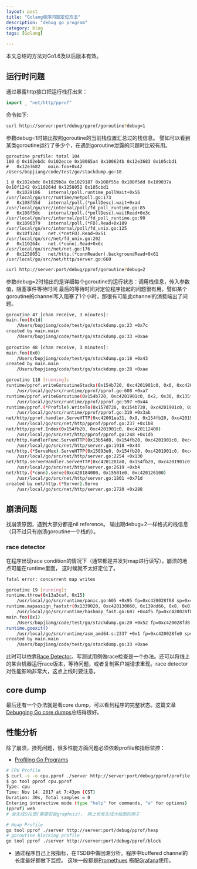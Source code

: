 ```yaml
---
layout: post
title: "Golang程序问题定位方法"
description: "debug go program"
category: blog
tags: [Golang]

---
```


本文总结的方法对Go1.6及以后版本有效。

## 运行时问题
通过暴露http接口把运行栈打出来：
~~~go
import _ "net/http/pprof"
~~~

命令如下:
~~~bash
curl http://server:port/debug/pprof/goroutine?debug=1
~~~

参数debug=1时输出按照goroutine的当前栈位置汇总过的栈信息。 譬如可以看到某类goroutine运行了多少个，在遇到goroutine泄露的问题时比较有用。

~~~
goroutine profile: total 104
100 @ 0x102ebdc 0x102ecce 0x10065a4 0x100624b 0x12e3683 0x105cbd1
#	0x12e3682	main.foo+0x42	/Users/bopjiang/code/test/go/stackdump.go:18

1 @ 0x102ebdc 0x1029b8a 0x1029187 0x108f55e 0x108f5dd 0x109037a 0x10f1242 0x110264d 0x1258052 0x105cbd1
#	0x1029186	internal/poll.runtime_pollWait+0x56		/usr/local/go/src/runtime/netpoll.go:173
#	0x108f55d	internal/poll.(*pollDesc).wait+0xad		/usr/local/go/src/internal/poll/fd_poll_runtime.go:85
#	0x108f5dc	internal/poll.(*pollDesc).waitRead+0x3c		/usr/local/go/src/internal/poll/fd_poll_runtime.go:90
#	0x1090379	internal/poll.(*FD).Read+0x189			/usr/local/go/src/internal/poll/fd_unix.go:125
#	0x10f1241	net.(*netFD).Read+0x51				/usr/local/go/src/net/fd_unix.go:202
#	0x110264c	net.(*conn).Read+0x6c				/usr/local/go/src/net/net.go:176
#	0x1258051	net/http.(*connReader).backgroundRead+0x61	/usr/local/go/src/net/http/server.go:660
~~~


~~~bash
curl http://server:port/debug/pprof/goroutine?debug=2
~~~
参数debug=2时输出的是详细每个goroutine的运行状态：调用栈信息，传入参数值，阻塞事件等待时间
最后的等待时间对定位程序挂起的问题很有用。譬如某个goroutine的channel写入阻塞了1个小时，那很有可能此channel的消费端出了问题。

~~~bash
goroutine 47 [chan receive, 3 minutes]:
main.foo(0x1d)
	/Users/bopjiang/code/test/go/stackdump.go:23 +0x7c
created by main.main
	/Users/bopjiang/code/test/go/stackdump.go:33 +0xae
        
goroutine 48 [chan receive, 3 minutes]:
main.foo(0x0)
	/Users/bopjiang/code/test/go/stackdump.go:18 +0x43
created by main.main
	/Users/bopjiang/code/test/go/stackdump.go:28 +0xae

goroutine 118 [running]:
runtime/pprof.writeGoroutineStacks(0x154b720, 0xc4201901c0, 0x0, 0xc42004fad0)
	/usr/local/go/src/runtime/pprof/pprof.go:608 +0xa7
runtime/pprof.writeGoroutine(0x154b720, 0xc4201901c0, 0x2, 0x30, 0x135ff20)
	/usr/local/go/src/runtime/pprof/pprof.go:597 +0x44
runtime/pprof.(*Profile).WriteTo(0x157d720, 0x154b720, 0xc4201901c0, 0x2, 0xc4201901c0, 0x15893e0)
	/usr/local/go/src/runtime/pprof/pprof.go:310 +0x3ab
net/http/pprof.handler.ServeHTTP(0xc42001ea31, 0x9, 0x154fb20, 0xc4201901c0, 0xc420112400)
	/usr/local/go/src/net/http/pprof/pprof.go:237 +0x1b8
net/http/pprof.Index(0x154fb20, 0xc4201901c0, 0xc420112400)
	/usr/local/go/src/net/http/pprof/pprof.go:248 +0x1db
net/http.HandlerFunc.ServeHTTP(0x13b54d0, 0x154fb20, 0xc4201901c0, 0xc420112400)
	/usr/local/go/src/net/http/server.go:1918 +0x44
net/http.(*ServeMux).ServeHTTP(0x15893e0, 0x154fb20, 0xc4201901c0, 0xc420112400)
	/usr/local/go/src/net/http/server.go:2254 +0x130
net/http.serverHandler.ServeHTTP(0xc4201281a0, 0x154fb20, 0xc4201901c0, 0xc420112400)
	/usr/local/go/src/net/http/server.go:2619 +0xb4
net/http.(*conn).serve(0xc420184000, 0x15501e0, 0xc420126100)
	/usr/local/go/src/net/http/server.go:1801 +0x71d
created by net/http.(*Server).Serve
	/usr/local/go/src/net/http/server.go:2720 +0x288
~~~

## 崩溃问题
找崩溃原因，遇到大部分都是nil reference。
输出跟debug=2一样格式的栈信息（只不过只有崩溃goroutine一个栈的）。

### race detector
在程序出现race condition的情况下（通常都是并发对map进行读写），崩溃的地点可能在runtime里面， 这时候就不太好定位了。

~~~bash
fatal error: concurrent map writes

goroutine 19 [running]:
runtime.throw(0x13a3caf, 0x15)
	/usr/local/go/src/runtime/panic.go:605 +0x95 fp=0xc420028f08 sp=0xc420028ee8 pc=0x102d065
runtime.mapassign_faststr(0x1339020, 0xc420130060, 0x139dd66, 0x8, 0x0)
	/usr/local/go/src/runtime/hashmap_fast.go:607 +0x4f5 fp=0xc420028f88 sp=0xc420028f08 pc=0x100ea85
main.foo(0x1)
	/Users/bopjiang/code/test/go/stackdump.go:20 +0x52 fp=0xc420028fd8 sp=0xc420028f88 pc=0x12e3692
runtime.goexit()
	/usr/local/go/src/runtime/asm_amd64.s:2337 +0x1 fp=0xc420028fe0 sp=0xc420028fd8 pc=0x105cbd1
created by main.main
	/Users/bopjiang/code/test/go/stackdump.go:33 +0xae
~~~

此时可以依靠[Race Detector](https://blog.golang.org/race-detector)。写测试用例做race检查是一个办法。还可以将线上的某台机器运行race版本，等待问题，或者复制客户端请求重现。race detector对性能影响非常大，这点上线时要注意。

## core dump
最后还有一个办法就是看core dump，可以看到程序的完整状态。这篇文章[Debugging Go core dumps](https://rakyll.org/coredumps/)总结得很好。


## 性能分析
除了崩溃，挂死问题，很多性能方面问题必须依赖profile和指标监控：
- [Profiling Go Programs](https://blog.golang.org/profiling-go-programs)

~~~bash
# CPU Profile
$ curl -s -o cpu.pprof ./server http://server:port/debug/pprof/profile # 30-second CPU profile
$ go tool pprof cpu.pprof
Type: cpu
Time: Nov 14, 2017 at 7:43pm (CST)
Duration: 30s, Total samples = 0
Entering interactive mode (type "help" for commands, "o" for options)
(pprof) web       
# 会生成SVG图(需要安装graphviz)， 网上也有生成火焰图的例子

# Heap Profile
go tool pprof ./server http://server:port/debug/pprof/heap    
# goroutine blocking profile
go tool pprof ./server http://server:port/debug/pprof/block  
~~~

- 通过程序自己上报指标，在TSDB中做回溯分析。程序中buffered channel的长度最好都做下监控。 这块一般都是[Promethues](https://prometheus.io/) 搭配[Grafana](https://grafana.com/)使用。
